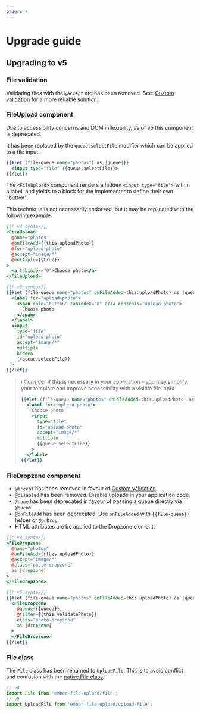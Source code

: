 ```yaml
---
order: 7
---
```


# Upgrade guide

## Upgrading to v5

### File validation

Validating files with the `@accept` arg has been removed. See: [Custom validation](file-validation.md#custom-validation) for a more reliable solution.

### FileUpload component

Due to accessibility concerns and DOM inflexibility, as of v5 this component is deprecated.

It has been replaced by the `queue.selectFile` modifier which can be applied to a file input.

```hbs
{{#let (file-queue name="photos") as |queue|}}
  <input type="file" {{queue.selectFile}}>
{{/let}}
```

The `<FileUpload>` component renders a hidden `<input type="file">` within a label, and yields to a block for the implementer to define their own "button".

This technique is not necessarily endorsed, but it may be replicated with the following example:

```hbs
{{! v4 syntax}}
<FileUpload
  @name="photos"
  @onFileAdd={{this.uploadPhoto}}
  @for="upload-photo"
  @accept="image/*"
  @multiple={{true}}
>
  <a tabindex="0">Choose photo</a>
</FileUpload>

{{! v5 syntax}}
{{#let (file-queue name="photos" onFileAdded=this.uploadPhoto) as |queue|}}
  <label for="upload-photo">
    <span role="button" tabindex="0" aria-controls="upload-photo">
      Choose photo
    </span>
  </label>
  <input
    type="file"
    id="upload-photo"
    accept="image/*"
    multiple
    hidden
    {{queue.selectFile}}
  >
{{/let}}
```

> ℹ️ Consider if this is necessary in your application – you may simplify your template and improve accessibility with a visible file input.
>
> ```hbs
> {{#let (file-queue name="photos" onFileAdded=this.uploadPhoto) as |queue|}}
>   <label for="upload-photo">
>     Choose photo
>     <input
>       type="file"
>       id="upload-photo"
>       accept="image/*"
>       multiple
>       {{queue.selectFile}}
>     >
>   </label>
> {{/let}}
> ```

### FileDropzone component

- `@accept` has been removed in favour of [Custom validation](file-validation.md#custom-validation).
- `@disabled` has been removed. Disable uploads in your application code.
- `@name` has been deprecated in favour of passing a queue directly via `@queue`.
- `@onFileAdd` has been deprecated. Use `onFileAdded` with `{{file-queue}}` helper or `@onDrop`.
- HTML attributes are be applied to the Dropzone element.

```hbs
{{! v4 syntax}}
<FileDropzone
  @name="photos"
  @onFileAdd={{this.uploadPhoto}}
  @accept="image/*"
  @class="photo-dropzone"
  as |dropzone|
>
</FileDropzone>

{{! v5 syntax}}
{{#let (file-queue name="photos" onFileAdded=this.uploadPhoto) as |queue|}}
  <FileDropzone
    @queue={{queue}}
    @filter={{this.validatePhoto}}
    class="photo-dropzone"
    as |dropzone|
  >
  </FileDropzone>
{{/let}}
```

### File class

The `File` class has been renamed to `UploadFile`. This is to avoid conflict and confusion with the [native File class](https://developer.mozilla.org/en-US/docs/Web/API/File).

```js
// v4
import File from 'ember-file-upload/file';
// v5
import UploadFile from 'ember-file-upload/upload-file';
```
